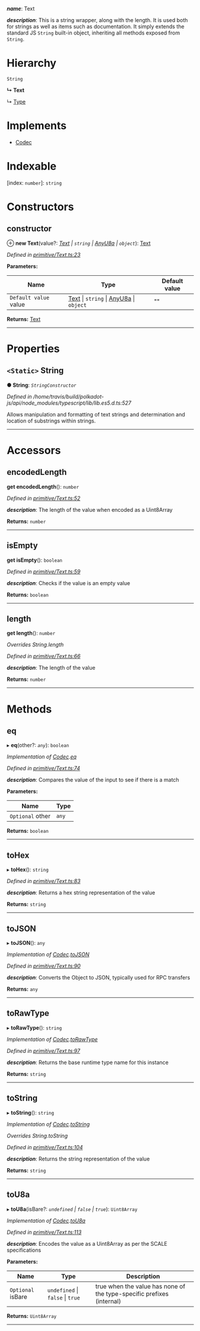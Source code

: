 

*__name__*: Text

*__description__*: This is a string wrapper, along with the length. It is used both for strings as well as items such as documentation. It simply extends the standard JS `String` built-in object, inheriting all methods exposed from `String`.

# Hierarchy

 `String`

**↳ Text**

↳  [Type](_primitive_type_.type.md)

# Implements

* [Codec](../interfaces/_types_.codec.md)

# Indexable

\[index: `number`\]:&nbsp;`string`
# Constructors

<a id="constructor"></a>

##  constructor

⊕ **new Text**(value?: *[Text](_primitive_text_.text.md) \| `string` \| [AnyU8a](../modules/_types_.md#anyu8a) \| `object`*): [Text](_primitive_text_.text.md)

*Defined in [primitive/Text.ts:23](https://github.com/polkadot-js/api/blob/98fd991/packages/types/src/primitive/Text.ts#L23)*

**Parameters:**

| Name | Type | Default value |
| ------ | ------ | ------ |
| `Default value` value | [Text](_primitive_text_.text.md) \| `string` \| [AnyU8a](../modules/_types_.md#anyu8a) \| `object` | &quot;&quot; |

**Returns:** [Text](_primitive_text_.text.md)

___

# Properties

<a id="string"></a>

## `<Static>` String

**● String**: *`StringConstructor`*

*Defined in /home/travis/build/polkadot-js/api/node_modules/typescript/lib/lib.es5.d.ts:527*

Allows manipulation and formatting of text strings and determination and location of substrings within strings.

___

# Accessors

<a id="encodedlength"></a>

##  encodedLength

**get encodedLength**(): `number`

*Defined in [primitive/Text.ts:52](https://github.com/polkadot-js/api/blob/98fd991/packages/types/src/primitive/Text.ts#L52)*

*__description__*: The length of the value when encoded as a Uint8Array

**Returns:** `number`

___
<a id="isempty"></a>

##  isEmpty

**get isEmpty**(): `boolean`

*Defined in [primitive/Text.ts:59](https://github.com/polkadot-js/api/blob/98fd991/packages/types/src/primitive/Text.ts#L59)*

*__description__*: Checks if the value is an empty value

**Returns:** `boolean`

___
<a id="length"></a>

##  length

**get length**(): `number`

*Overrides String.length*

*Defined in [primitive/Text.ts:66](https://github.com/polkadot-js/api/blob/98fd991/packages/types/src/primitive/Text.ts#L66)*

*__description__*: The length of the value

**Returns:** `number`

___

# Methods

<a id="eq"></a>

##  eq

▸ **eq**(other?: *`any`*): `boolean`

*Implementation of [Codec](../interfaces/_types_.codec.md).[eq](../interfaces/_types_.codec.md#eq)*

*Defined in [primitive/Text.ts:74](https://github.com/polkadot-js/api/blob/98fd991/packages/types/src/primitive/Text.ts#L74)*

*__description__*: Compares the value of the input to see if there is a match

**Parameters:**

| Name | Type |
| ------ | ------ |
| `Optional` other | `any` |

**Returns:** `boolean`

___
<a id="tohex"></a>

##  toHex

▸ **toHex**(): `string`

*Defined in [primitive/Text.ts:83](https://github.com/polkadot-js/api/blob/98fd991/packages/types/src/primitive/Text.ts#L83)*

*__description__*: Returns a hex string representation of the value

**Returns:** `string`

___
<a id="tojson"></a>

##  toJSON

▸ **toJSON**(): `any`

*Implementation of [Codec](../interfaces/_types_.codec.md).[toJSON](../interfaces/_types_.codec.md#tojson)*

*Defined in [primitive/Text.ts:90](https://github.com/polkadot-js/api/blob/98fd991/packages/types/src/primitive/Text.ts#L90)*

*__description__*: Converts the Object to JSON, typically used for RPC transfers

**Returns:** `any`

___
<a id="torawtype"></a>

##  toRawType

▸ **toRawType**(): `string`

*Implementation of [Codec](../interfaces/_types_.codec.md).[toRawType](../interfaces/_types_.codec.md#torawtype)*

*Defined in [primitive/Text.ts:97](https://github.com/polkadot-js/api/blob/98fd991/packages/types/src/primitive/Text.ts#L97)*

*__description__*: Returns the base runtime type name for this instance

**Returns:** `string`

___
<a id="tostring"></a>

##  toString

▸ **toString**(): `string`

*Implementation of [Codec](../interfaces/_types_.codec.md).[toString](../interfaces/_types_.codec.md#tostring)*

*Overrides String.toString*

*Defined in [primitive/Text.ts:104](https://github.com/polkadot-js/api/blob/98fd991/packages/types/src/primitive/Text.ts#L104)*

*__description__*: Returns the string representation of the value

**Returns:** `string`

___
<a id="tou8a"></a>

##  toU8a

▸ **toU8a**(isBare?: *`undefined` \| `false` \| `true`*): `Uint8Array`

*Implementation of [Codec](../interfaces/_types_.codec.md).[toU8a](../interfaces/_types_.codec.md#tou8a)*

*Defined in [primitive/Text.ts:113](https://github.com/polkadot-js/api/blob/98fd991/packages/types/src/primitive/Text.ts#L113)*

*__description__*: Encodes the value as a Uint8Array as per the SCALE specifications

**Parameters:**

| Name | Type | Description |
| ------ | ------ | ------ |
| `Optional` isBare | `undefined` \| `false` \| `true` |  true when the value has none of the type-specific prefixes (internal) |

**Returns:** `Uint8Array`

___

